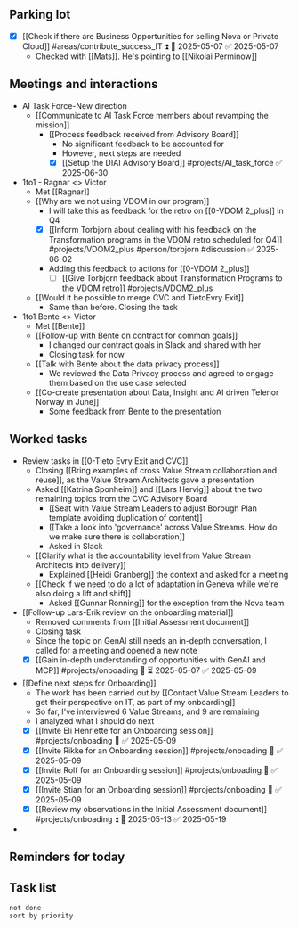 ## Parking lot
- [x] [[Check if there are Business Opportunities for selling Nova or Private Cloud]] #areas/contribute_success_IT ⏫ 📅 2025-05-07 ✅ 2025-05-07
	- Checked with [[Mats]]. He's pointing to [[Nikolai Perminow]]
## Meetings and interactions
- AI Task Force-New direction
	- [[Communicate to AI Task Force members about revamping the mission]]
		- [[Process feedback received from Advisory Board]]
			- No significant feedback to be accounted for
			- However, next steps are needed
			- [x] [[Setup the DIAI Advisory Board]] #projects/AI_task_force ✅ 2025-06-30
- 1to1 - Ragnar <> Victor
	- Met [[Ragnar]]
	- [[Why are we not using VDOM in our program]]
		- I will take this as feedback for the retro on [[0-VDOM 2_plus]] in Q4
		- [x] [[Inform Torbjorn about dealing with his feedback on the Transformation programs in the VDOM retro scheduled for Q4]] #projects/VDOM2_plus #person/torbjorn #discussion ✅ 2025-06-02
		- Adding this feedback to actions for [[0-VDOM 2_plus]]
			- [ ] [[Give Torbjorn feedback about Transformation Programs to the VDOM retro]] #projects/VDOM2_plus
	- [[Would it be possible to merge CVC and TietoEvry Exit]]
		- Same than before. Closing the task
- 1to1 Bente <> Victor
	- Met [[Bente]]
	- [[Follow-up with Bente on contract for common goals]]
		- I changed our contract goals in Slack and shared with her
		- Closing task for now
	- [[Talk with Bente about the data privacy process]]
		- We reviewed the Data Privacy process and agreed to engage them based on the use case selected
	- [[Co-create presentation about Data, Insight and AI driven Telenor Norway in June]]
		- Some feedback from Bente to the presentation
## Worked tasks
- Review tasks in [[0-Tieto Evry Exit and CVC]]
	- Closing [[Bring examples of cross Value Stream collaboration and reuse]], as the Value Stream Architects gave a presentation
	- Asked [[Katrina Sponheim]] and [[Lars Hervig]] about the two remaining topics from the CVC Advisory Board
		- [[Seat with Value Stream Leaders to adjust Borough Plan template avoiding duplication of content]]
		- [[Take a look into 'governance' across Value Streams. How do we make sure there is collaboration]]
		- Asked in Slack
	- [[Clarify what is the accountability level from Value Stream Architects into delivery]]
		- Explained [[Heidi Granberg]] the context and asked for a meeting
	- [[Check if we need to do a lot of adaptation in Geneva while we're also doing a lift and shift]]
		- Asked [[Gunnar Ronning]] for the exception from the Nova team
- [[Follow-up Lars-Erik review on the onboarding material]]
	- Removed comments from [[Initial Assessment document]]  
	- Closing task
	- Since the topic on GenAI still needs an in-depth conversation, I called for a meeting and opened a new note
	- [x] [[Gain in-depth understanding of opportunities with GenAI and MCP]] #projects/onboading 🔼 ⏳ 2025-05-07 ✅ 2025-05-09
- [[Define next steps for Onboarding]]
	- The work has been carried out by [[Contact Value Stream Leaders to get their perspective on IT, as part of my onboarding]]
	- So far, I've interviewed 6 Value Streams, and 9 are remaining
	- I analyzed what I should do next
	- [x] [[Invite Eli Henriette for an Onboarding session]] #projects/onboading 🔼 ✅ 2025-05-09
	- [x] [[Invite Rikke for an Onboarding session]] #projects/onboading 🔼 ✅ 2025-05-09
	- [x] [[Invite Rolf for an Onboarding session]] #projects/onboading 🔼 ✅ 2025-05-09
	- [x] [[Invite Stian for an Onboarding session]] #projects/onboading 🔼 ✅ 2025-05-09
	- [x] [[Review my observations in the Initial Assessment document]] #projects/onboading ⏫ 📅 2025-05-13 ✅ 2025-05-19
- 

## Reminders for today

## Task list
```tasks
not done
sort by priority
```
